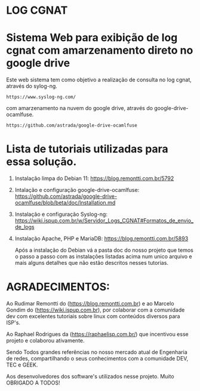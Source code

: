 # LOG CGNAT
Sistema Web para exibição de log cgnat com amarzenamento direto no google drive
=======================================================
Este web sistema tem como objetivo a realização de consulta no log cgnat, através do sylog-ng.

    https://www.syslog-ng.com/ 

com amarzenamento na nuvem do google drive, através do google-drive-ocamlfuse.

    https://github.com/astrada/google-drive-ocamlfuse

Lista de tutoriais utilizadas para essa solução.
====================================================================

1. Instalação limpa do Debian 11: https://blog.remontti.com.br/5792
2. Intalação e configuração google-drive-ocamlfuse: https://github.com/astrada/google-drive-ocamlfuse/blob/beta/doc/Installation.md
3. Instalação e configuração Syslog-ng: https://wiki.ispup.com.br/w/Servidor_Logs_CGNAT#Formatos_de_envio_de_logs
4. Instalação Apache, PHP e MariaDB: https://blog.remontti.com.br/5893

    Após a instalação do Debian vá a pasta doc do nosso projeto que temos o passo a passo com as instalações listadas acima
    num unico arquivo e mais alguns detalhes que não estão descritos nesses tutorias.

AGRADECIMENTOS:
===============

Ao Rudimar Remontti do (https://blog.remontti.com.br) e ao Marcelo Gondim do (https://wiki.ispup.com.br), por colaborar com a comunidade dev com excelentes tutoriais sobre linux com conteúdos diversos para ISP's.

Ao Raphael Rodrigues da (https://raphaelisp.com.br/) que incentivou esse projeto e colaborou ativamente.

Sendo Todos grandes referências no nosso mercado atual de Engenharia de redes, compartilhando o seus conhecimentos com a comunidade DEV, TEC e GEEK.

Aos desenvolvedores dos software's utilizados nesse projeto.
Muito OBRIGADO A TODOS!
